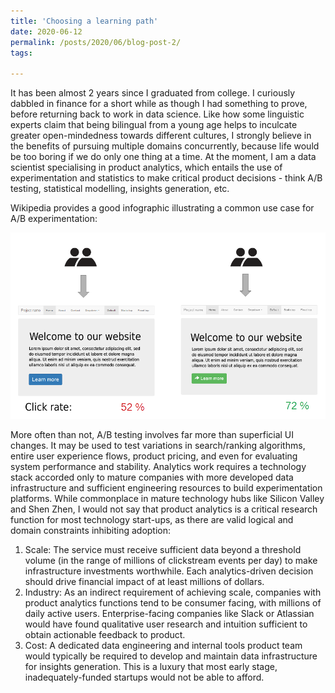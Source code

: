 ```yaml
---
title: 'Choosing a learning path'
date: 2020-06-12
permalink: /posts/2020/06/blog-post-2/
tags:

---
```

It has been almost 2 years since I graduated from college. I curiously dabbled in finance for a short while as though I had something to prove, before returning back to work in data science. Like how some linguistic experts claim that being bilingual from a young age helps to inculcate greater open-mindedness towards different cultures, I strongly believe in the benefits of pursuing multiple domains concurrently, because life would be too boring if we do only one thing at a time. At the moment, I am a data scientist specialising in product analytics, which entails the use of experimentation and statistics to make critical product decisions - think A/B testing, statistical modelling, insights generation, etc.

Wikipedia provides a good infographic illustrating a common use case for A/B experimentation:

![A/B Testing](abtesting_example.png)

More often than not, A/B testing involves far more than superficial UI changes. It may be used to test variations in search/ranking algorithms, entire user experience flows, product pricing, and even for evaluating system performance and stability. Analytics work requires a technology stack accorded only to mature companies with more developed data infrastructure and sufficient engineering resources to build experimentation platforms. While commonplace in mature technology hubs like Silicon Valley and Shen Zhen, I would not say that product analytics is a critical research function for most technology start-ups, as there are valid logical and domain constraints inhibiting adoption:

1. Scale: The service must receive sufficient data beyond a threshold volume (in the range of millions of clickstream events per day) to make infrastructure investments worthwhile. Each analytics-driven decision should drive financial impact of at least millions of dollars.
2. Industry: As an indirect requirement of achieving scale, companies with product analytics functions tend to be consumer facing, with millions of daily active users. Enterprise-facing companies like Slack or Atlassian would have found qualitative user research and intuition sufficient to obtain actionable feedback to product.
3. Cost: A dedicated data engineering and internal tools product team would typically be required to develop and maintain data infrastructure for insights generation. This is a luxury that most early stage, inadequately-funded startups would not be able to afford.


